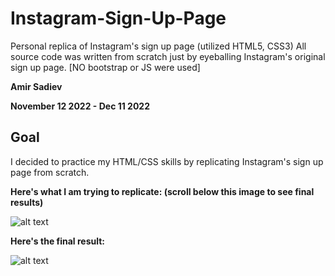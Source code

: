 # Instagram-Sign-Up-Page
Personal replica of Instagram's sign up page (utilized HTML5, CSS3) 
All source code was written from scratch just by eyeballing Instagram's original sign up page.
[NO bootstrap or JS were used]

**Amir Sadiev** 

**November 12 2022 - Dec 11 2022**

## Goal
I decided to practice my HTML/CSS skills by replicating Instagram's sign up page from scratch. 

**Here's what I am trying to replicate: (scroll below this image to see final results)**

![alt text](https://github.com/amir111/Instagram-Sign-Up-Page/blob/master/img/original-insta-sign-up-page.PNG)


**Here's the final result:**

![alt text](https://github.com/amir111/Instagram-Sign-Up-Page/blob/master/img/my-replica-of-insta-sign-up-page.PNG)
